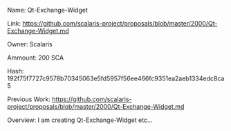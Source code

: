 Name: Qt-Exchange-Widget

Link: https://github.com/scalaris-project/proposals/blob/master/2000/Qt-Exchange-Widget.md

Owner: Scalaris

Ammount: 200 SCA

Hash: 192f75f7727c9578b70345063e5fd5957f56ee466fc9351ea2aeb1334edc8ca5

Previous Work: https://github.com/scalaris-project/proposals/blob/master/2000/Qt-Exchange-Widget.md

Overview: I am creating Qt-Exchange-Widget etc...
